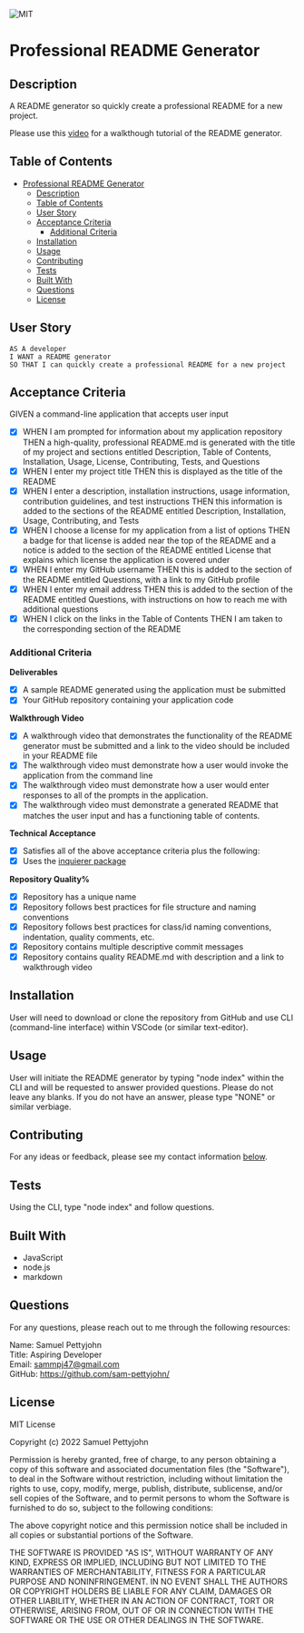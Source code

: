  ![MIT](https://img.shields.io/badge/License-MIT-blue)
# Professional README Generator

## Description

A README generator so quickly create a professional README for a new project.

Please use this [video](https://drive.google.com/file/d/1sulwouYGrnuaWbgzK6DsHvfaDoEZCRkF/view) for a walkthough tutorial of the README generator.

## Table of Contents

- [Professional README Generator](#professional-readme-generator)
  - [Description](#description)
  - [Table of Contents](#table-of-contents)
  - [User Story](#user-story)
  - [Acceptance Criteria](#acceptance-criteria)
    - [Additional Criteria](#additional-criteria)
  - [Installation](#installation)
  - [Usage](#usage)
  - [Contributing](#contributing)
  - [Tests](#tests)
  - [Built With](#built-with)
  - [Questions](#questions)
  - [License](#license)

## User Story
~~~
AS A developer
I WANT a README generator
SO THAT I can quickly create a professional README for a new project
~~~

## Acceptance Criteria

GIVEN a command-line application that accepts user input
- [x] WHEN I am prompted for information about my application repository
THEN a high-quality, professional README.md is generated with the title of my project and sections entitled Description, Table of Contents, Installation, Usage, License, Contributing, Tests, and Questions
- [x] WHEN I enter my project title
THEN this is displayed as the title of the README
- [x] WHEN I enter a description, installation instructions, usage information, contribution guidelines, and test instructions
THEN this information is added to the sections of the README entitled Description, Installation, Usage, Contributing, and Tests
- [x] WHEN I choose a license for my application from a list of options
THEN a badge for that license is added near the top of the README and a notice is added to the section of the README entitled License that explains which license the application is covered under
- [x] WHEN I enter my GitHub username
THEN this is added to the section of the README entitled Questions, with a link to my GitHub profile
- [x] WHEN I enter my email address
THEN this is added to the section of the README entitled Questions, with instructions on how to reach me with additional questions
- [x] WHEN I click on the links in the Table of Contents
THEN I am taken to the corresponding section of the README

### Additional Criteria

**Deliverables**

- [x] A sample README generated using the application must be submitted
- [x] Your GitHub repository containing your application code

**Walkthrough Video**

- [x] A walkthrough video that demonstrates the functionality of the README generator must be submitted and a link to the video should be included in your README file
- [x] The walkthrough video must demonstrate how a user would invoke the application from the command line
- [x] The walkthrough video must demonstrate how a user would enter responses to all of the prompts in the application.
- [x] The walkthrough video must demonstrate a generated README that matches the user input and has a functioning table of contents.

**Technical Acceptance**

- [x] Satisfies all of the above acceptance criteria plus the following:
- [x] Uses the [inquierer package](https://www.npmjs.com/package/inquirer)

**Repository Quality%**

- [x] Repository has a unique name
- [x] Repository follows best practices for file structure and naming conventions
- [x] Repository follows best practices for class/id naming conventions, indentation, quality comments, etc.
- [x] Repository contains multiple descriptive commit messages
- [x] Repository contains quality README.md with description and a link to walkthrough video

## Installation

User will need to download or clone the repository from GitHub and use CLI (command-line interface) within VSCode (or similar text-editor).

## Usage

User will initiate the README generator by typing "node index" within the CLI and will be requested to answer provided questions. Please do not leave any blanks. If you do not have an answer, please type "NONE" or similar verbiage.

## Contributing

For any ideas or feedback, please see my contact information [below](#questions).

## Tests

Using the CLI, type "node index" and follow questions.

## Built With

- JavaScript
- node.js
- markdown

## Questions

For any questions, please reach out to me through the following resources:

Name: Samuel Pettyjohn <br>
Title: Aspiring Developer <br>
Email: <sammpj47@gmail.com> <br>
GitHub: <https://github.com/sam-pettyjohn/> <br>

## License

MIT License

Copyright (c) 2022 Samuel Pettyjohn
            
Permission is hereby granted, free of charge, to any person obtaining a copy
of this software and associated documentation files (the "Software"), to deal
in the Software without restriction, including without limitation the rights
to use, copy, modify, merge, publish, distribute, sublicense, and/or sell
copies of the Software, and to permit persons to whom the Software is
furnished to do so, subject to the following conditions:
            
The above copyright notice and this permission notice shall be included in all
copies or substantial portions of the Software.
            
THE SOFTWARE IS PROVIDED "AS IS", WITHOUT WARRANTY OF ANY KIND, EXPRESS OR
IMPLIED, INCLUDING BUT NOT LIMITED TO THE WARRANTIES OF MERCHANTABILITY,
FITNESS FOR A PARTICULAR PURPOSE AND NONINFRINGEMENT. IN NO EVENT SHALL THE
AUTHORS OR COPYRIGHT HOLDERS BE LIABLE FOR ANY CLAIM, DAMAGES OR OTHER
LIABILITY, WHETHER IN AN ACTION OF CONTRACT, TORT OR OTHERWISE, ARISING FROM,
OUT OF OR IN CONNECTION WITH THE SOFTWARE OR THE USE OR OTHER DEALINGS IN THE
SOFTWARE. 